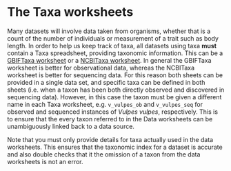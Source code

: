 # The Taxa worksheets

Many datasets will involve data taken from organisms, whether that is a count of the number of individuals or measurement of a trait such as body length. In order to help us keep track of taxa, all datasets using taxa **must** contain a Taxa spreadsheet, providing taxonomic information. This can be a [GBIFTaxa worksheet](gbif_taxa.md) or a [NCBITaxa worksheet](ncbi_taxa.md). In general the GBIFTaxa worksheet is better for observational data, whereas the NCBITaxa worksheet is better for sequencing data. For this reason both sheets can be provided in a single data set, and specific taxa can be defined in both sheets (i.e. when a taxon has been both directly observed and discovered in sequencing data). However, in this case the taxon must be given a different name in each Taxa worksheet, e.g. `v_vulpes_ob` and `v_vulpes_seq` for observed and sequenced instances of *Vulpes vulpes*, respectively. This is to ensure that the every taxon referred to in the Data worksheets can be unambiguously linked back to a data source.

Note that you must only provide details for taxa actually used in the data worksheets. This
ensures that the taxonomic index for a dataset is accurate and also double checks that it the
omission of a taxon from the data worksheets is not an error.

